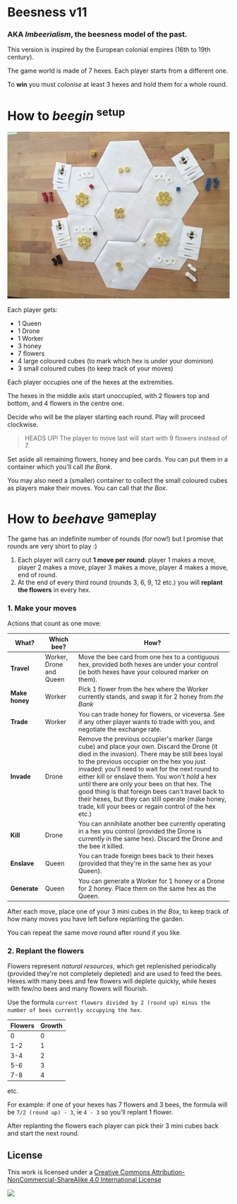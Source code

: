 # Beesness v11

### AKA *Imbeerialism*, the beesness model of the past. 

This version is inspired by the European colonial empires (16th to 19th century).

The game world is made of 7 hexes. Each player starts from a different one. 

To **win** you must *colonise* at least 3 hexes and hold them for a whole round.


# How to *beegin* <sup>setup</sup>

![](assets/solo-1/0-SETUP.JPG)

Each player gets:

* 1 Queen
* 1 Drone
* 1 Worker
* 3 honey
* 7 flowers
* 4 large coloured cubes (to mark which hex is under your dominion)
* 3 small coloured cubes (to keep track of your moves)

Each player occupies one of the hexes at the extremities. 

The hexes in the middle axis start unoccupied, with 2 flowers top and bottom, and 4 flowers in the centre one. 

Decide who will be the player starting each round. Play will proceed clockwise. 

> HEADS UP! The player to move last will start with 9 flowers instead of 7.

Set aside all remaining flowers, honey and bee cards. You can put them in a container which you'll call *the Bank*.

You may also need a (smaller) container to collect the small coloured cubes as players make their moves. You can call that *the Box*.


# How to *beehave* <sup>gameplay</sup> 

The game has an indefinite number of rounds (for now!) but I promise that rounds are very short to play :)

1. Each player will carry out **1 move per round**: player 1 makes a move, player 2 makes a move, player 3 makes a move, player 4 makes a move, end of round. 
2. At the end of every third round (rounds 3, 6, 9, 12 etc.) you will **replant the flowers** in every hex. 

### 1. Make your moves

Actions that count as one move:

What? | Which bee? | How? 
----- | ---------- | ----  
**Travel** | Worker, Drone and Queen | Move the bee card from one hex to a contiguous hex, provided both hexes are under your control (ie both hexes have your coloured marker on them). 
**Make honey** | Worker | Pick 1 flower from the hex where the Worker currently stands, and swap it for 2 honey from *the Bank* 
**Trade** | Worker | You can trade honey for flowers, or viceversa. See if any other player wants to trade with you, and negotiate the exchange rate. 
**Invade** | Drone | Remove the previous occupier's marker (large cube) and place your own. Discard the Drone (it died in the invasion). There may be still bees loyal to the previous occupier on the hex you just invaded: you'll need to wait for the next round to either kill or enslave them. You won't *hold* a hex until there are only your bees on that hex. The good thing is that foreign bees can't travel back to their hexes, but they can still operate (make honey, trade, kill your bees or regain control of the hex etc.) 
**Kill** | Drone | You can annihilate another bee currently operating in a hex you control (provided the Drone is currently in the same hex). Discard the Drone and the bee it killed.
**Enslave** | Queen | You can trade foreign bees back to their hexes (provided that they're in the same hex as your Queen).
**Generate** | Queen | You can generate a Worker for 1 honey or a Drone for 2 honey. Place them on the same hex as the Queen.

After each move, place one of your 3 mini cubes in *the Box*, to keep track of how many moves you have left before replanting the garden.

You can repeat the same move round after round if you like.

### 2. Replant the flowers

Flowers represent *natural resources*, which get replenished periodically (provided they're not completely depleted) and are used to feed the bees. Hexes with many bees and few flowers will deplete quickly, while hexes with few/no bees and many flowers will flourish.

Use the formula `current flowers divided by 2 (round up) minus the number of bees currently occupying the hex`.

Flowers | Growth 
------- | ------
0 | 0
1-2 | 1
3-4 | 2
5-6 | 3
7-8 | 4
etc.

For example: if one of your hexes has 7 flowers and 3 bees, the formula will be `7/2 (round up) - 3`, ie `4 - 3` so you'll replant 1 flower.

After replanting the flowers each player can pick their 3 mini cubes back and start the next round.
 
 
 
 
 
 
 
 
 
 
 
 
 
 

<!--

1. [Intro](#beesness-is-a-game-for-3-5-players-that-simulates-a-capitalist-market-economy)
2. [Setup](#how-to-beegin-setup)
3. [Gameplay](#how-to-beehave-gameplay)
4. [How to win](#how-to-win)
5. [How not to lose](#how-not-to-lose)
6. [FAQs](#sticky-situations-faqs) 

[![](assets/bees.png)](#2-bees)

### **Beesness** is a game for 3-5 players that simulates a *capitalist market economy*. 

A *beesness* is a business for bees. 

Not your usual bees. In this game, bees have learned how to do business from us humans: they can **trade** flowers for honey and honey for more bees. 

**You** play the director of one beesness in times of *scarcity*. You compete against other players over **bees** (labour), **flowers** (resources) and **honey** (money). 

**To win**, your beesness must end the game with **more honey** than any other beesness. 
 
Your beesness operates in the `Garden of Commons`. If its flowers run out, at any point during the game, **everybody loses** immediately! You can avoid this tragedy by **calling a referendum** to replant flowers.

Will you manage to maximise your honey profits while preventing a collective *beesaster*?


# How to *beegin* <sup>setup</sup>

These instructions are for 4 players: P1, P2, P3 and P4. If you play with 3 or 5 players, you will have to adjust the number of *flowers* and the amount of *honey* in the `Honeypot` (more on that below).

![](assets/setup.png)

### 1. Flowers

Flowers are the *natural resources* you can extract and sell. 

Plant **7 flower tokens** per player (28 in total in a 4-player game) in the `Garden of Commons` which grows at the centre of the table. 

Give **2 flower tokens** to each player.

### 2. Bees

Bees are the *labour* you can employ.

You will need a total of **10 workers** (W), **10 drones** (D) and **4 queens** (Q).

Each player starts with 2W, 2D and 1Q.

Put the remaining 2W and 2D in the `Bee Market`.

Type | Action | Full-time or freelance?
---- | ------ | ----------------
**Worker** <br><br>![](assets/worker-bee.png) | **Pick flowers** from the garden. | Freelance. This means you use it for one job. After that, the bee goes to the `Bee Market`, where it can be hired by you or other players.
**Drone** <br><br>![](assets/drone-bee.png) | **Sell flowers** for honey. | Freelance
**Queen** <br><br>![](assets/queen.png) | **Hire bees** throughout the game. Gamble on honey on the last round. | Full-time.  This bee remains with you, it doesn't go to the `Bee Market` after a job.

### 3. Honey

Honey is *money*.

Each player picks a colour token and places it on the `Honeycomb` at 6. 

That means your initial capital is **6 honey**. 

### 4. Honeypot

The `Honeypot` represents the *consumer market*. How much are *consumers* willing to spend at each round, ie how big is the `Honeypot`, will depend on two factors:

1. Flowers left in the game (both those  in the garden and those picked by players) 
2. Honey invested by players in hiring bees

In a 4-player game, the `Honeypot` starts at 36. 

When dividing the `Honeypot`, always round up.

### 5. Round tracker

This helps you keep track of the rounds. Put a marker over the first round.

There will be **9 rounds**.
 

# How to *beehave* <sup>gameplay</sup> 

The bee cards in your hand are kept **secret**, and you play **one card per round**.

Decide which card to play, place it **face-down** on the table and when everyone is ready, **reveal your choices simultaneously**.

You will carry out the chosen bee actions in this order:

1. Workers
2. Drones
3. Queens

When there are 2+ players going for the same bee, **the player with the least honey goes first**.

### 1. Workers

You can pick **3 flowers** if you're the only one playing the worker card. 
	
Subtract 1 flower for each other player that also played this card. 
	
> For example, if 2 players play the worker, they can pick 2 flowers each. Also, if all players play the worker, nobody will get any flowers.

Workers are free-lance, so after you used one put it in the `Bee Market`. 

### 2. Drones

You can trade (some of) your flowers for honey from the `Honeypot`.

The flowers you trade will be discarded, and the honey you gain from the trade will be added to your capital in the `Honeycomb`.

If two or more players chose the drone card, then they will enter a **blind bid** to split the `Honeypot`. Put the flowers you want to trade in your hand. Without revealing them, place your closed fist at the centre of the table (even if you're not trading any flowers). When everyone is ready, open your hands to show how many flowers you are trading. Count the flowers everyone is trading, and divide the `Honeypot` accordingly. Always round the number up if the division is not a whole number.

> For example: the Honeypot contains 30 honey and the total number of flowers traded is 3. Each flower will be worth 10 honey (30/3). Let's say you are trading 2 of those 3 flowers, so you get 20 honey from the `Honeypot`. Move your counter on the `Honeycomb` 20 steps ahead, the other trader's counter by 10 steps, and reset the `Honeypot` marker to 0.
	
If you're the only one playing the drone card, then you get all the honey in the `Honeypot`! Discard one of your flowers, and **donate** another one of your flowers back to the `Garden` (it's an *ethical drone*).

Drones are free-lance, so after you used one put it in the `Bee Market`.

### 3. Queens
 
You can hire **3 bees** from the `Bee Market` if you're the only one playing the worker card. 
	
Subtract 1 bee for each other player that also played this card. 

> For example, if 2 players play the queen, they can hire (up to) 2 bees each. Also, if all players play the queen, nobody will be able to hire any bees. 

The **starting price** of every bee is the current number of rounds. So bees start at 1 honey during the first round and by the 9th round they are worth 9 honey.

When 2+ players want the same bee, they will enter an **auction** for it. The player with the least honey can start the auction. Players interested in that bee have to offer at least 1 honey more than the last offer. 

To **hire a bee**, subtract its price in honey from your counter on the `Honeycomb` and add the same amount into the `Honeypot`.

> For example, you currently hold 9 honey and the `Honeypot` is at 0. You're paying 3 honey for a bee, so your counter goes down to 6 and the `Honeypot` goes to 3. 

## Prepare the next round

**Recharge** the `Honeypot` with the number of flowers left in the game (flowers in the garden + flowers picked by players).

> For example, if there are 20 flowers left in the garden and 10 flowers held by players, then move the `Honeypot` counter forward by 30.

Move the marker to the next space on the **round tracker**. 

## Last round!

Predictably, on the last round everyone would want to use a drone card and sell  flowers to maximise their honey profits. There would be no point in picking flowers with a worker (there will be no chances to sell them after the game is over), or to hire more bees. 

However, the last round is special! The Queen becomes a *gambler*: if you use it, then you get to **roll the die** as many times as you have flowers. You get as much honey for each roll as the die says.


# How to win

### At the end of the last round, **the player with the most honey wins!**



# How not to lose

### If flowers run out, at any point during the game, everybody loses *immediately*.

To avoid this *beesaster* (and to prevent other players from killing the game by taking the last flower) anyone can **call a vote to replenish the garden** at any point during the game.

`Are you willing to donate one of your bees in exchange for 2 new flowers?` 

**You get 1 vote for each of your bees**. For example, if you have a total of 5 bees, you get 5 votes.

* If there's a **majority of Yes** votes then *everyone* will discard one of their cards (any card) and add 2 new flowers to the garden. For example, in a 4-player game you would add 8 new flowers to the garden and set the 4 cards aside (not in the Bee Market, these cards won't get back in the game).
* Otherwise, no flowers are replanted this turn.


# Sticky situations <sup>FAQs</sup>   

1. **Do my bees count at the end of the game?**

	**No**. It's just the honey you have (that is, your *profits*) and not the overall *valuation* of your beesness. 
2. **Can I make alliances with other players?**

	Sure, why not? The terms of your trade agreements are up to you. 
3. **Can I lend honey to other players?** 

	Yas. As long as you trust them to pay their debt back...
4. **I'm in a rush, can we play a shorter game?** 

	Yep. You can shorten the game by playing less rounds.

-->






## License

This work is licensed under a [Creative Commons Attribution-NonCommercial-ShareAlike 4.0 International License](http://creativecommons.org/licenses/by-nc-sa/4.0)

[![](http://mirrors.creativecommons.org/presskit/buttons/88x31/svg/by-nc-sa.svg)](http://creativecommons.org/licenses/by-nc-sa/4.0)